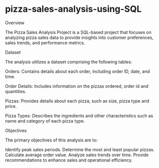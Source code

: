 # pizza-sales-analysis-using-SQL
Overview

The Pizza Sales Analysis Project is a SQL-based project that focuses on analyzing pizza sales data to provide insights into customer preferences, sales trends, and performance metrics. 

Dataset

The analysis utilizes a dataset comprising the following tables:

Orders: Contains details about each order, including order ID, date, and time.

Order Details: Includes information on the pizzas ordered, order id and quantities.

Pizzas: Provides details about each pizza, such as size, pizza type and price.

Pizza Types: Describes the ingredients and other characteristics such as name and category of each pizza type.

Objectives

The primary objectives of this analysis are to:

Identify peak sales periods.
Determine the most and least popular pizzas.
Calculate average order value.
Analyze sales trends over time.
Provide recommendations to enhance sales and operational efficiency.
